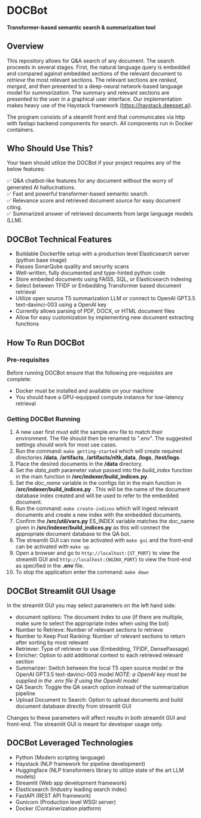 # DOCBot
#### Transformer-based semantic search & summarization tool

## Overview

This repository allows for Q&A search of any document. The search proceeds in several stages. First, the natural language query is embedded and compared against embedded sections of the relevant document to _retrieve_ the most relevant sections. The relevant sections are _ranked_, _merged_, and then presented to a deep-neural network-based language model for _summarization_. The summary and relevant sections are presented to the user in a graphical user interface.  Our implementation makes heavy use of the Haystack framework (https://haystack.deepset.ai). 

The program consists of a steamlit front end that communicates via http with fastapi backend components for search. All components run in Docker containers. 

## Who Should Use This?

Your team should utilize the DOCBot if your project requires any of the below features:

:white_check_mark: Q&A chatbot-like features for any document without the worry of generated AI hallucinations. <br/>
:white_check_mark: Fast and powerful transformer-based semantic search. <br/>
:white_check_mark: Relevance score and retrieved document source for easy document citing. <br/>
:white_check_mark: Summarized answer of retrieved documents from large language models (LLM). <br/>

## DOCBot Technical Features

- Buildable Dockerfile setup with a production level Elasticsearch server (python base image)
- Passes SonarQube quality and security scans
- Well-written, fully documented and type-hinted python code
- Store embeded documents using FAISS, SQL, or Elasticsearch indexing
- Select between TFIDF or Embedding Transformer based document retrieval
- Utilize open source T5 summarization LLM or connect to OpenAI GPT3.5 text-davinci-003 using a OpenAI key
- Currently allows parsing of PDF, DOCX, or HTML document files
- Allow for easy customization by implementing new document extracting functions

## How To Run DOCBot

### Pre-requisites

Before running DOCBot ensure that the following pre-requisites are complete:

  - Docker must be installed and available on your machine
  - You should have a GPU-equipped compute instance for low-latency retrieval 

### Getting DOCBot Running

  1. A new user first must edit the sample.env file to match their environment. The file should then be renamed to ".env". The suggested settings should work for most use cases. 
  2. Run the command: `make getting-started` which will create required directories **/data**, **/artifacts**, **/artifacts/nltk_data**, **/logs**, **/test/logs**. 
  3. Place the desired documents in the **/data** directory.
  4. Set the *data_path* parameter value passed into the *build_index* function in the main
  function in **/src/indexer/build_indices.py**.
  5. Set the *doc_name* variable in the configs list in the main function in **/src/indexer/build_indices.py** . This will be the name of the document database index created and will be used to refer to the embedded document.
  6. Run the command: `make create-indices` which will ingest relevant documents and create a new index with the embedded documents.
  7. Confirm the **/src/util/vars.py** ES_INDEX variable matches the doc_name given
  in **/src/indexer/build_indices.py** as this will connect the appropriate document database to the QA bot.
  8. The streamlit GUI can now be activated with `make gui` and the front-end can be activated with `make up`.
  9. Open a browser and go to `http://localhost:{ST_PORT}` to view the streamlit GUI and `http://localhost:{NGINX_PORT}` to view the front-end as specified in the **.env** file.
  10. To stop the application enter the command: `make down`

## DOCBot Streamlit GUI Usage
In the streamlit GUI you may select parameters on the left hand side:
- document options: The document index to use (if there are multiple, make sure to select the appropriate index when using the bot)
- Number to Retrieve: Number of relevant sections to retrieve
- Number to Keep Post Ranking: Number of relevant sections to return after sorting by most relevant
- Retriever: Type of retriever to use (Embedding, TFIDF, DensePassage)
- Enricher: Option to add additional context to each retrieved relevant section
- Summarizer: Switch between the local T5 open source model or the OpenAI GPT3.5 text-davinci-003 model
  *NOTE: a OpenAI key must be supplied in the .env file if using the OpenAI model*
- QA Search: Toggle the QA search option instead of the summarization pipeline
- Upload Document to Search: Option to upload documents and build document database directly from streamlit GUI

Changes to these parameters will affect results in both streamlit GUI and front-end.
The streamlit GUI is meant for developer usage only.

## DOCBot Leveraged Technologies

- Python            (Modern scripting language)
- Haystack          (NLP framework for pipeline development)
- Huggingface       (NLP transformers library to utilize state of the art LLM models)
- Streamlit         (Web app development framework)
- Elasticsearch     (Industry leading search index)
- FastAPI           (REST API framework)
- Gunicorn          (Production level WSGI server)
- Docker            (Containerization platform)
